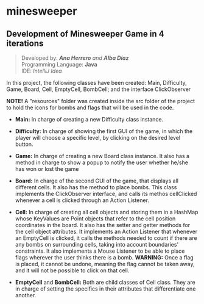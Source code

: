 # minesweeper

## Development of Minesweeper Game in 4 iterations

>Developed by: _**Ana Herrero** and **Alba Díaz**_  
>Programming Language: **Java**  
>IDE: _IntelliJ Idea_

In this project, the following classes have been created: Main, Difficulty, Game, Board, Cell, EmptyCell, BombCell; and the interface ClickObserver

**NOTE!** A "resources" folder was created inside the src folder of the project to hold the icons for bombs and flags that will be used in the code.

* **Main:**
In charge of creating a new Difficulty class instance.

* **Difficulty:**
In charge of showing the first GUI of the game, in which the player will choose a specific level, by clicking on the desired level button.

* **Game:**
In charge of creating a new Board class instance. It also has a method in charge to show a popup to notify the user whether he/she has won or lost the game

* **Board:**
In charge of the second GUI of the game, that displays all different cells. It also has the method to place bombs. This class implements the ClickObserver interface, and calls its methos cellClicked whenever a cell is clicked through an Action Listener.

* **Cell:**
In charge of creating all cell objects and storing them in a HashMap whose KeyValues are Point objects that refer to the cell position coordinates in the board. It also has the setter and getter methods for the cell object attributes. It implements an Action Listener that whenever an EmptyCell is clicked, it calls the methods needed to count if there are any bombs on surrounding cells, taking into account boundaries' constraints. It also implements a Mouse Listener to be able to place flags wherever the user thinks there is a bomb. **WARNING:** Once a flag is placed, it cannot be undone, meaning the flag cannot be taken away, and it will not be possible to click on that cell.

* **EmptyCell** and **BombCell:**
Both are child classes of Cell class. They are in charge of setting the specifics in their attributes that differentiate one another.
